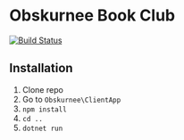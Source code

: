 # Obskurnee Book Club

[![Build Status](https://bzzz.zble.sk/api/badges/zblesk/Obskurnee/status.svg)](https://bzzz.zble.sk/zblesk/Obskurnee)

## Installation 

1. Clone repo
2. Go to `Obskurnee\ClientApp`
3. `npm install`
4. `cd ..`
5. `dotnet run`

